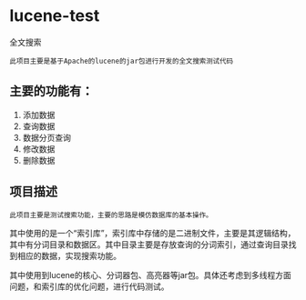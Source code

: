 # lucene-test
全文搜索
 
	此项目主要是基于Apache的lucene的jar包进行开发的全文搜索测试代码
	
主要的功能有：
- 
1. 添加数据
2. 查询数据
3. 数据分页查询
4. 修改数据
5. 删除数据


## 项目描述 ##

	此项目主要是测试搜索功能，主要的思路是模仿数据库的基本操作。
  其中使用的是一个“索引库”，索引库中存储的是二进制文件，主要是其逻辑结构，其中有分词目录和数据区。其中目录主要是存放查询的分词索引，通过查询目录找到相应的数据，实现搜索功能。
  
  其中使用到lucene的核心、分词器包、高亮器等jar包。具体还考虑到多线程方面问题，和索引库的优化问题，进行代码测试。